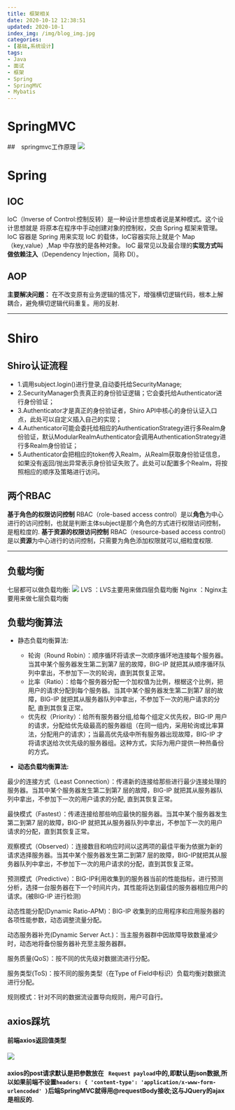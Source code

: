 ```yaml
---
title: 框架相关
date: 2020-10-12 12:38:51
updated: 2020-10-1
index_img: /img/blog_img.jpg
categories:
- [基础,系统设计]
tags:
- Java
- 面试
- 框架
- Spring
- SpringMVC
- Mybatis
---
```

# SpringMVC
##　springmvc工作原理
![](images/springmvc工作原理.jpg)

# Spring

## IOC
IoC（Inverse of Control:控制反转）是一种设计思想或者说是某种模式。这个设计思想就是 将原本在程序中手动创建对象的控制权，交由 Spring 框架来管理。IoC 容器是 Spring 用来实现 IoC 的载体，IoC容器实际上就是个 Map（key,value）,Map 中存放的是各种对象。
IoC 最常见以及最合理的**实现方式叫做依赖注入**（Dependency Injection，简称 DI）。

## AOP
**主要解决问题：** 在不改变原有业务逻辑的情况下，增强横切逻辑代码，根本上解耦合，避免横切逻辑代码重复。用的反射.

***
# Shiro

## Shiro认证流程
* 1.调用subject.login()进行登录,自动委托给SecurityManage;
* 2.SecurityManager负责真正的身份验证逻辑；它会委托给Authenticator进行身份验证；
* 3.Authenticator才是真正的身份验证者，Shiro API中核心的身份认证入口点，此处可以自定义插入自己的实现；
* 4.Authenticator可能会委托给相应的AuthenticationStrategy进行多Realm身份验证，默认ModularRealmAuthenticator会调用AuthenticationStrategy进行多Realm身份验证；
* 5.Authenticator会把相应的token传入Realm，从Realm获取身份验证信息，如果没有返回/抛出异常表示身份验证失败了。此处可以配置多个Realm，将按照相应的顺序及策略进行访问。

## 两个RBAC
**基于角色的权限访问控制** RBAC（role-based access control）是以**角色**为中心进行的访问控制，也就是判断主体subject是那个角色的方式进行权限访问控制，是粗粒度的.
**基于资源的权限访问控制** RBAC（resource-based access control）是以**资源**为中心进行的访问控制，只需要为角色添加权限就可以,细粒度权限.

***

## 负载均衡
七层都可以做负载均衡:
![](images/OSI七层模型.png)
LVS ：LVS主要用来做四层负载均衡
Nginx ：Nginx主要用来做七层负载均衡

## 负载均衡算法
- 静态负载均衡算法:
    * 轮询（Round Robin）：顺序循环将请求一次顺序循环地连接每个服务器。当其中某个服务器发生第二到第7 层的故障，BIG-IP 就把其从顺序循环队列中拿出，不参加下一次的轮询，直到其恢复正常。
    * 比率（Ratio）：给每个服务器分配一个加权值为比例，根椐这个比例，把用户的请求分配到每个服务器。当其中某个服务器发生第二到第7 层的故障，BIG-IP 就把其从服务器队列中拿出，不参加下一次的用户请求的分配, 直到其恢复正常。
    * 优先权（Priority）：给所有服务器分组,给每个组定义优先权，BIG-IP 用户的请求，分配给优先级最高的服务器组（在同一组内，采用轮询或比率算法，分配用户的请求）；当最高优先级中所有服务器出现故障，BIG-IP 才将请求送给次优先级的服务器组。这种方式，实际为用户提供一种热备份的方式。

- **动态负载均衡算法:**

最少的连接方式（Least Connection）：传递新的连接给那些进行最少连接处理的服务器。当其中某个服务器发生第二到第7 层的故障，BIG-IP 就把其从服务器队列中拿出，不参加下一次的用户请求的分配, 直到其恢复正常。

最快模式（Fastest）：传递连接给那些响应最快的服务器。当其中某个服务器发生第二到第7 层的故障，BIG-IP 就把其从服务器队列中拿出，不参加下一次的用户请求的分配，直到其恢复正常。

观察模式（Observed）：连接数目和响应时间以这两项的最佳平衡为依据为新的请求选择服务器。当其中某个服务器发生第二到第7 层的故障，BIG-IP就把其从服务器队列中拿出，不参加下一次的用户请求的分配，直到其恢复正常。

预测模式（Predictive）：BIG-IP利用收集到的服务器当前的性能指标，进行预测分析，选择一台服务器在下一个时间片内，其性能将达到最佳的服务器相应用户的请求。(被BIG-IP 进行检测)

动态性能分配(Dynamic Ratio-APM)：BIG-IP 收集到的应用程序和应用服务器的各项性能参数，动态调整流量分配。

动态服务器补充(Dynamic Server Act.)：当主服务器群中因故障导致数量减少时，动态地将备份服务器补充至主服务器群。

服务质量(QoS）：按不同的优先级对数据流进行分配。

服务类型(ToS)：按不同的服务类型（在Type of Field中标识）负载均衡对数据流进行分配。

规则模式：针对不同的数据流设置导向规则，用户可自行。




## axios踩坑
#### 前端axios返回值类型
![](images/axios返回值类型.png)
#### axios的post请求默认是把参数放在 ` Request payload`中的,即默认是json数据,所以如果前端不设置`headers: { 'content-type': 'application/x-www-form-urlencoded' }`后端SpringMVC就得用@requestBody接收;这与JQuery的ajax是相反的.
